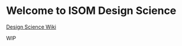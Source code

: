 # Welcome to ISOM Design Science

[Design Science Wiki](https://github.com/isom-ds/isom-ds/wiki)

WIP
